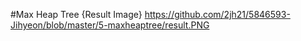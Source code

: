 #Max Heap Tree {Result Image}
https://github.com/2jh21/5846593-Jihyeon/blob/master/5-maxheaptree/result.PNG
